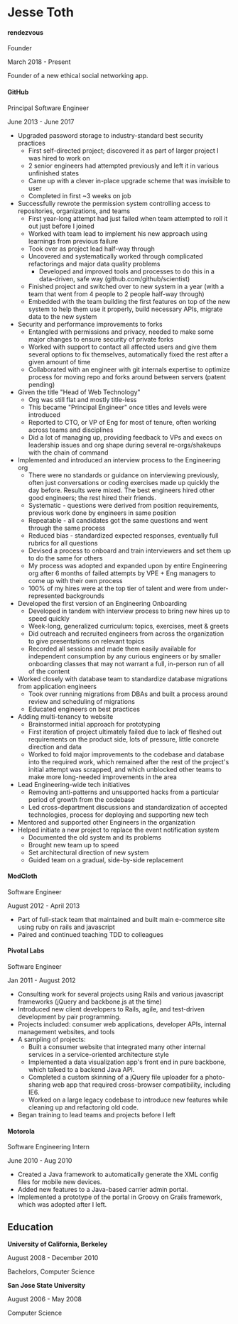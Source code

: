# Jesse Toth

#### rendezvous
Founder

March 2018 - Present

Founder of a new ethical social networking app.

#### GitHub
Principal Software Engineer

June 2013 - June 2017

* Upgraded password storage to industry-standard best security practices
  * First self-directed project; discovered it as part of larger project I was hired to work on
  * 2 senior engineers had attempted previously and left it in various unfinished states
  * Came up with a clever in-place upgrade scheme that was invisible to user
  * Completed in first ~3 weeks on job
* Successfully rewrote the permission system controlling access to repositories, organizations, and teams
  * First year-long attempt had just failed when team attempted to roll it out just before I joined
  * Worked with team lead to implement his new approach using learnings from previous failure
  * Took over as project lead half-way through
  * Uncovered and systematically worked through complicated refactorings and major data quality problems
    * Developed and improved tools and processes to do this in a data-driven, safe way (github.com/github/scientist)
  * Finished project and switched over to new system in a year (with a team that went from 4 people to 2 people half-way through)
  * Embedded with the team building the first features on top of the new system to help them use it properly, build necessary APIs, migrate data to the new system
* Security and performance improvements to forks
  * Entangled with permissions and privacy, needed to make some major changes to ensure security of private forks
  * Worked with support to contact all affected users and give them several options to fix themselves, automatically fixed the rest after a given amount of time
  * Collaborated with an engineer with git internals expertise to optimize process for moving repo and forks around between servers (patent pending)
* Given the title "Head of Web Technology"
  * Org was still flat and mostly title-less
  * This became "Principal Engineer" once titles and levels were introduced
  * Reported to CTO, or VP of Eng for most of tenure, often working across teams and disciplines
  * Did a lot of managing up, providing feedback to VPs and execs on leadership issues and org shape during several re-orgs/shakeups with the chain of command
* Implemented and introduced an interview process to the Engineering org
  * There were no standards or guidance on interviewing previously, often just conversations or coding exercises made up quickly the day before. Results were mixed. The best engineers hired other good engineers; the rest hired their  friends.
  * Systematic - questions were derived from position requirements, previous work done by engineers in same position
  * Repeatable - all candidates got the same questions and went through the same process
  * Reduced bias - standardized expected responses, eventually full rubrics for all questions
  * Devised a process to onboard and train interviewers and set them up to do the same for others
  * My process was adopted and expanded upon by entire Engineering org after 6 months of failed attempts by VPE + Eng managers to come up with their own process
  * 100% of my hires were at the top tier of talent and were from under-represented backgrounds
* Developed the first version of an Engineering Onboarding
  * Developed in tandem with interview process to bring new hires up to speed quickly
  * Week-long, generalized curriculum: topics, exercises, meet & greets
  * Did outreach and recruited engineers from across the organization to give presentations on relevant topics
  * Recorded all sessions and made them easily available for independent consumption by any curious engineers or by smaller onboarding classes that may not warrant a full, in-person run of all of the content
* Worked closely with database team to standardize database migrations from application engineers
  * Took over running migrations from DBAs and built a process around review and scheduling of migrations
  * Educated engineers on best practices
* Adding multi-tenancy to website
  * Brainstormed initial approach for prototyping
  * First iteration of project ultimately failed due to lack of fleshed out requirements on the product side, lots of pressure, little concrete direction and data
  * Worked to fold major improvements to the codebase and database into the required work, which remained after the rest of the project's initial attempt was scrapped, and which unblocked other teams to make more long-needed improvements in the area
* Lead Engineering-wide tech initiatives
  * Removing anti-patterns and unsupported hacks from a particular period of growth from the codebase
  * Led cross-department discussions and standardization of accepted technologies, process for deploying and supporting new tech
* Mentored and supported other Engineers in the organization
* Helped initiate a new project to replace the event notification system
  * Documented the old system and its problems
  * Brought new team up to speed
  * Set architectural direction of new system
  * Guided team on a gradual, side-by-side replacement

####  ModCloth
Software Engineer

August 2012 - April 2013

* Part of full-stack team that maintained and built main e-commerce site using ruby on rails and javascript
* Paired and continued teaching TDD to colleagues

#### Pivotal Labs
Software Engineer

Jan 2011 - August 2012

* Consulting work for several projects using Rails and various javascript frameworks (jQuery and backbone.js at the time)
* Introduced new client developers to Rails, agile, and test-driven development by pair programming.
* Projects included: consumer web applications, developer APIs, internal management websites, and tools
* A sampling of projects:
  * Built a consumer website that integrated many other internal services in a service-oriented architecture style
  * Implemented a data visualization app's front end in pure backbone, which talked to a backend Java API.
  * Completed a custom skinning of a jQuery file uploader for a photo-sharing web app that required cross-browser compatibility, including IE6.
  * Worked on a large legacy codebase to introduce new features while cleaning up and refactoring old code.
* Began training to lead teams and projects before I left

#### Motorola
Software Engineering Intern

June 2010 - Aug 2010

* Created a Java framework to automatically generate the XML config files for mobile new devices.
* Added new features to a Java-based carrier admin portal.
* Implemented a prototype of the portal in Groovy on Grails framework, which was adopted after I left.

## Education

**University of California, Berkeley**

August 2008 - December 2010

Bachelors, Computer Science

**San Jose State University**

August 2006 - May 2008

Computer Science

